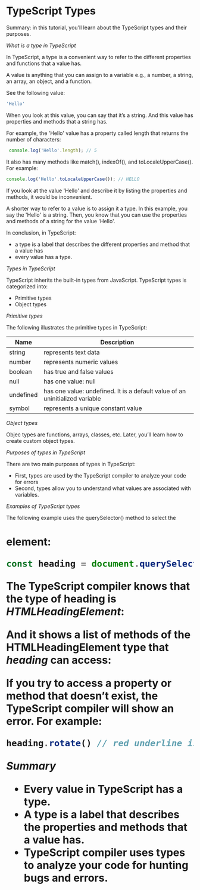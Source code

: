 
# TypeScript Types

Summary: in this tutorial, you’ll learn about the TypeScript types and their purposes.

*What is a type in TypeScript*

In TypeScript, a type is a convenient way to refer to the different properties and functions that a value has.

A value is anything that you can assign to a variable e.g., a number, a string, an array, an object, and a function.

See the following value:

```js
'Hello'

```

When you look at this value, you can say that it’s a string. And this value has properties and methods that a string has.

For example, the 'Hello' value has a property called length that returns the number of characters:

```js
 console.log('Hello'.length); // 5

```

It also has many methods like match(), indexOf(), and toLocaleUpperCase(). For example:

```js
console.log('Hello'.toLocaleUpperCase()); // HELLO 

```

If you look at the value 'Hello' and describe it by listing the properties and methods, it would be inconvenient.

A shorter way to refer to a value is to assign it a type. In this example, you say the 'Hello' is a string. Then, you know that you can use the properties and methods of a string for the value 'Hello'.

In conclusion, in TypeScript:

- a type is a label that describes the different properties and method that a value has
- every value has a type.

*Types in TypeScript*

TypeScript inherits the built-in types from JavaScript. TypeScript types is categorized into:

- Primitive types
- Object types

*Primitive types*

The following illustrates the primitive types in TypeScript:

Name      | Description
----------|-----------------------------------------------------------------------------
string    | represents text data
number    | represents numeric values
boolean   | has true and false values
null      | has one value: null
undefined | has one value: undefined. It is a default value of an uninitialized variable
symbol    | represents a unique constant value

*Object types*

Objec types are functions, arrays, classes, etc. Later, you’ll learn how to create custom object types.

*Purposes of types in TypeScript*

There are two main purposes of types in TypeScript:

- First, types are used by the TypeScript compiler to analyze your code for errors
- Second, types allow you to understand what values are associated with variables.

*Examples of TypeScript types*

The following example uses the querySelector() method to select the <h1> element:

```js
const heading = document.querySelector('h1');

```

The TypeScript compiler knows that the type of heading is *HTMLHeadingElement*:

And it shows a list of methods of the HTMLHeadingElement type that *heading* can access:

If you try to access a property or method that doesn’t exist, the TypeScript compiler will show an error. For example:

```js
heading.rotate() // red underline is seen
```

*Summary*

- Every value in TypeScript has a type.
- A type is a label that describes the properties and methods that a value has.
- TypeScript compiler uses types to analyze your code for hunting bugs and errors.